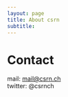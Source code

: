 ```yaml
---
layout: page
title: About csrn
subtitle: 
---
```


# Contact

mail: mail@csrn.ch<br>
twitter: @csrnch
